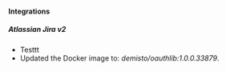 
#### Integrations
##### Atlassian Jira v2
- Testtt
- Updated the Docker image to: *demisto/oauthlib:1.0.0.33879*.
